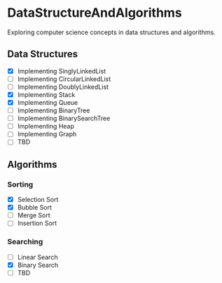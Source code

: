 # DataStructureAndAlgorithms

Exploring computer science concepts in data structures and algorithms.

## Data Structures
- [x] Implementing SinglyLinkedList
- [ ] Implementing CircularLinkedList
- [ ] Implementing DoublyLinkedList
- [x] Implementing Stack
- [x] Implementing Queue
- [ ] Implementing BinaryTree
- [ ] Implementing BinarySearchTree
- [ ] Implementing Heap
- [ ] Implementing Graph
- [ ] TBD

## Algorithms
### Sorting
- [x] Selection Sort
- [x] Bubble Sort
- [ ] Merge Sort
- [ ] Insertion Sort
### Searching
- [ ] Linear Search
- [x] Binary Search
- [ ] TBD